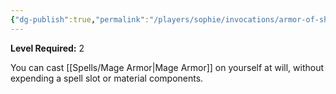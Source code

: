 ```yaml
---
{"dg-publish":true,"permalink":"/players/sophie/invocations/armor-of-shadows/","noteIcon":""}
---
```


**Level Required:** 2  


You can cast [[Spells/Mage Armor\|Mage Armor]] on yourself at will, without expending a spell slot or material components.